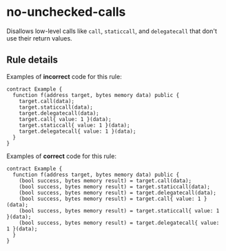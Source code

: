 # no-unchecked-calls

Disallows low-level calls like `call`, `staticcall`, and `delegatecall` that don't use their return values.

## Rule details

Examples of **incorrect** code for this rule:

```solidity
contract Example {
  function f(address target, bytes memory data) public {
    target.call(data);
    target.staticcall(data);
    target.delegatecall(data);
    target.call{ value: 1 }(data);
    target.staticcall{ value: 1 }(data);
    target.delegatecall{ value: 1 }(data);
  }
}
```

Examples of **correct** code for this rule:

```solidity
contract Example {
  function f(address target, bytes memory data) public {
    (bool success, bytes memory result) = target.call(data);
    (bool success, bytes memory result) = target.staticcall(data);
    (bool success, bytes memory result) = target.delegatecall(data);
    (bool success, bytes memory result) = target.call{ value: 1 }(data);
    (bool success, bytes memory result) = target.staticcall{ value: 1 }(data);
    (bool success, bytes memory result) = target.delegatecall{ value: 1 }(data);
  }
}
```

